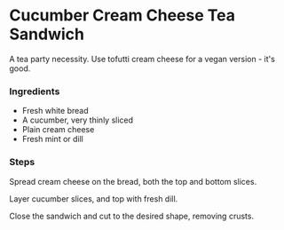 Cucumber Cream Cheese Tea Sandwich
==================================
A tea party necessity. Use tofutti cream cheese for a vegan version - it's good.

### Ingredients
- Fresh white bread
- A cucumber, very thinly sliced
- Plain cream cheese
- Fresh mint or dill

### Steps
Spread cream cheese on the bread, both the top and bottom slices.

Layer cucumber slices, and top with fresh dill.

Close the sandwich and cut to the desired shape, removing crusts.

